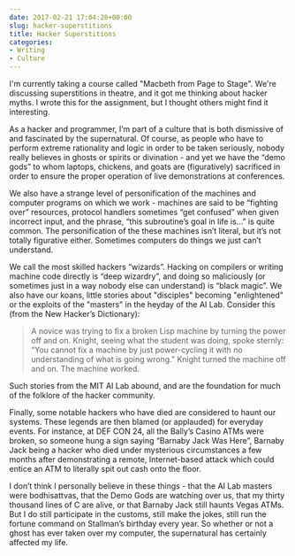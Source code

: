 ```yaml
---
date: 2017-02-21 17:04:20+00:00
slug: hacker-superstitions
title: Hacker Superstitions
categories:
- Writing
- Culture
---
```


I'm currently taking a course called "Macbeth from Page to Stage". We're discussing superstitions in theatre, and it got me thinking about hacker myths. I wrote this for the assignment, but I thought others might find it interesting.

As a hacker and programmer, I’m part of a culture that is both dismissive of and fascinated by the supernatural. Of course, as people who have to perform extreme rationality and logic in order to be taken seriously, nobody really believes in ghosts or spirits or divination - and yet we have the “demo gods” to whom laptops, chickens, and goats are (figuratively) sacrificed in order to ensure the proper operation of live demonstrations at conferences.

We also have a strange level of personification of the machines and computer programs on which we work - machines are said to be “fighting over” resources, protocol handlers sometimes “get confused” when given incorrect input, and the phrase, “this subroutine’s goal in life is…” is quite common. The personification of the these machines isn’t literal, but it’s not totally figurative either. Sometimes computers do things we just can’t understand.

We call the most skilled hackers “wizards”. Hacking on compilers or writing machine code directly is “deep wizardry”, and doing so maliciously (or sometimes just in a way nobody else can understand) is “black magic”. We also have our koans, little stories about "disciples" becoming "enlightened" or the exploits of the "masters" in the heyday of the AI Lab. Consider this (from the New Hacker’s Dictionary):


<blockquote>A novice was trying to fix a broken Lisp machine by turning the power off and on.
Knight, seeing what the student was doing, spoke sternly: “You cannot fix a machine by just power-cycling it with no understanding of what is going wrong.”
Knight turned the machine off and on.
The machine worked.</blockquote>


Such stories from the MIT AI Lab abound, and are the foundation for much of the folklore of the hacker community. 

Finally, some notable hackers who have died are considered to haunt our systems. These legends are then blamed (or applauded) for everyday events. For instance, at DEF CON 24, all the Bally’s Casino ATMs were broken, so someone hung a sign saying “Barnaby Jack Was Here”, Barnaby Jack being a hacker who died under mysterious circumstances a few months after demonstrating a remote, Internet-based attack which could entice an ATM to literally spit out cash onto the floor.

I don’t think I personally believe in these things - that the AI Lab masters were bodhisattvas, that the Demo Gods are watching over us, that my thirty thousand lines of C are alive, or that Barnaby Jack still haunts Vegas ATMs. But I do still participate in the customs, still make the jokes, still run the fortune command on Stallman’s birthday every year. So whether or not a ghost has ever taken over my computer, the supernatural has certainly affected my life.

